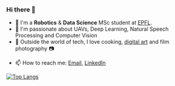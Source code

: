 ### Hi there 👋

* :robot: I'm a **Robotics** & **Data Science** MSc student at [EPFL](https://epfl.ch). 
* :rocket: I'm passionate about UAVs, Deep Learning, Natural Speech Processing and Computer Vision
*  :ramen: Outside the world of tech, I love cooking, [digital art](https://www.instagram.com/drawing.algorithms/) and film photography :camera:
- 📫 How to reach me: [Email](mailto:theo.gieruc@gmail.com), [LinkedIn](https://www.linkedin.com/in/theo-gieruc/)


<!--
**tgieruc/tgieruc** is a ✨ _special_ ✨ repository because its `README.md` (this file) appears on your GitHub profile.

Here are some ideas to get you started:

- 🔭 I’m currently working on ...
- 🌱 I’m currently learning ...
- 👯 I’m looking to collaborate on ...
- 🤔 I’m looking for help with ...
- 💬 Ask me about ...
- 📫 How to reach me: ...
- 😄 Pronouns: ...
- ⚡ Fun fact: ...
-->

[![Top Langs](https://github-readme-stats-git-master-tgieruc.vercel.app/api/top-langs/?username=tgieruc&hide=Jupyter%20Notebook&layout=compact&exclude_repo=github-readme-stats,icono_LTM_2021)](https://github.com/anuraghazra/github-readme-stats)
